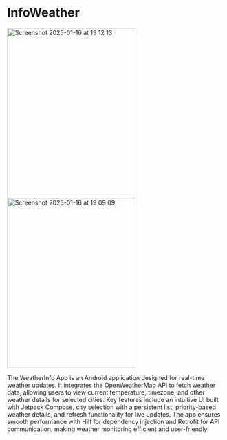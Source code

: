 # InfoWeather

<img width="300" height="395" alt="Screenshot 2025-01-16 at 19 12 13" src="https://github.com/user-attachments/assets/a28b812f-01e7-4496-ad93-5a5571346f61" />
<img width="300" height="395" alt="Screenshot 2025-01-16 at 19 09 09" src="https://github.com/user-attachments/assets/dbd24f34-0415-4ea0-b458-0667d534fa58" />


The WeatherInfo App is an Android application designed for real-time weather updates. It integrates the OpenWeatherMap API to fetch weather data, allowing users to view current temperature, timezone, and other weather details for selected cities. Key features include an intuitive UI built with Jetpack Compose, city selection with a persistent list, priority-based weather details, and refresh functionality for live updates. The app ensures smooth performance with Hilt for dependency injection and Retrofit for API communication, making weather monitoring efficient and user-friendly.


